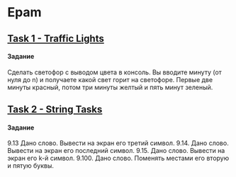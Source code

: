 # Epam 
## [Task 1 - Traffic Lights](https://github.com/MariiaKalugina/Epam/tree/master/EpamProjects/src/com/company/trafficLights)
#### Задание
Сделать светофор с выводом цвета в консоль. Вы вводите минуту (от нуля до n) и получаете какой свет горит на светофоре. Первые две минуты красный, потом три минуты желтый и пять минут зеленый.
## [Task 2 - String Tasks](https://github.com/MariiaKalugina/Epam/tree/master/EpamProjects/src/com/company/stringTasks)
#### Задание
9.13 Дано слово. Вывести на экран его третий символ.
9.14. Дано слово. Вывести на экран его последний символ.
9.15. Дано слово. Вывести на экран его k-й символ.
9.100. Дано слово. Поменять местами его вторую и пятую буквы.
